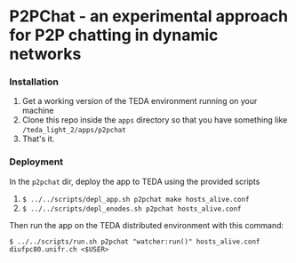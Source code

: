 # P2PChat - an experimental approach for P2P chatting in dynamic networks

### Installation

1. Get a working version of the TEDA environment running on your machine
2. Clone this repo inside the `apps` directory so that you have something like `/teda_light_2/apps/p2pchat`
3. That's it.

### Deployment
In the `p2pchat` dir, deploy the app to TEDA using the provided scripts

1. `$ ../../scripts/depl_app.sh p2pchat make hosts_alive.conf`
2. `$ ../../scripts/depl_enodes.sh p2pchat hosts_alive.conf`

Then run the app on the TEDA distributed environment with this command:

`$ ../../scripts/run.sh p2pchat "watcher:run()" hosts_alive.conf diufpc80.unifr.ch <$USER>`

